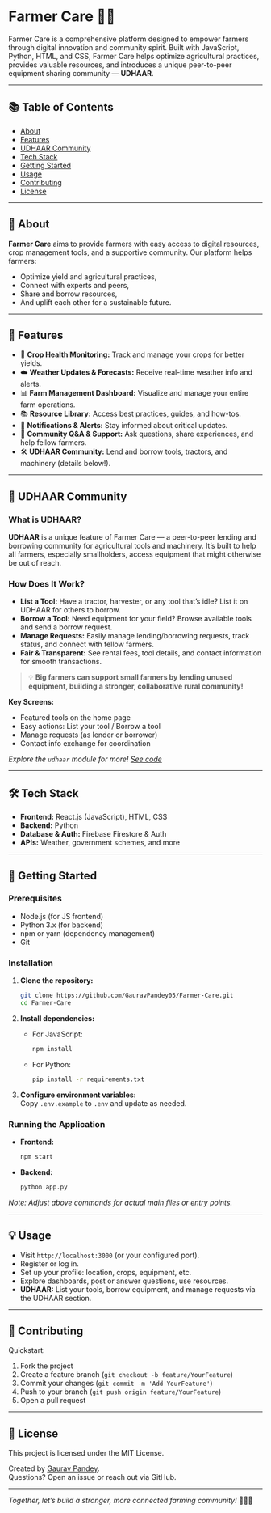 # Farmer Care 🌱🚜

Farmer Care is a comprehensive platform designed to empower farmers through digital innovation and community spirit. Built with JavaScript, Python, HTML, and CSS, Farmer Care helps optimize agricultural practices, provides valuable resources, and introduces a unique peer-to-peer equipment sharing community — **UDHAAR**.

---

## 📚 Table of Contents

- [About](#-about)
- [Features](#-features)
- [UDHAAR Community](#-udhaar-community)
- [Tech Stack](#%EF%B8%8F-tech-stack)
- [Getting Started](#-getting-started)
- [Usage](#-usage)
- [Contributing](#-contributing)
- [License](#-license)

---

## 🌟 About

**Farmer Care** aims to provide farmers with easy access to digital resources, crop management tools, and a supportive community. Our platform helps farmers:
- Optimize yield and agricultural practices,
- Connect with experts and peers,
- Share and borrow resources,
- And uplift each other for a sustainable future.

---

## 🚀 Features

- 🌾 **Crop Health Monitoring:** Track and manage your crops for better yields.
- ☁️ **Weather Updates & Forecasts:** Receive real-time weather info and alerts.
- 📊 **Farm Management Dashboard:** Visualize and manage your entire farm operations.
- 📚 **Resource Library:** Access best practices, guides, and how-tos.
- 📨 **Notifications & Alerts:** Stay informed about critical updates.
- 🤝 **Community Q&A & Support:** Ask questions, share experiences, and help fellow farmers.
- 🛠️ **UDHAAR Community:** Lend and borrow tools, tractors, and machinery (details below!).

---

## 🤝 UDHAAR Community

### What is UDHAAR?  
**UDHAAR** is a unique feature of Farmer Care — a peer-to-peer lending and borrowing community for agricultural tools and machinery. It’s built to help all farmers, especially smallholders, access equipment that might otherwise be out of reach.

### How Does It Work?  
- **List a Tool:** Have a tractor, harvester, or any tool that’s idle? List it on UDHAAR for others to borrow.
- **Borrow a Tool:** Need equipment for your field? Browse available tools and send a borrow request.
- **Manage Requests:** Easily manage lending/borrowing requests, track status, and connect with fellow farmers.
- **Fair & Transparent:** See rental fees, tool details, and contact information for smooth transactions.

> 💡 **Big farmers can support small farmers by lending unused equipment, building a stronger, collaborative rural community!**

**Key Screens:**  
- Featured tools on the home page  
- Easy actions: List your tool / Borrow a tool  
- Manage requests (as lender or borrower)  
- Contact info exchange for coordination

_Explore the `udhaar` module for more! [See code](https://github.com/GauravPandey05/Farmer-Care/tree/main/farmer-care/src/pages/udhaar)_

---

## 🛠️ Tech Stack

- **Frontend:** React.js (JavaScript), HTML, CSS
- **Backend:** Python
- **Database & Auth:** Firebase Firestore & Auth
- **APIs:** Weather, government schemes, and more

---

## 🏁 Getting Started

### Prerequisites

- Node.js (for JS frontend)
- Python 3.x (for backend)
- npm or yarn (dependency management)
- Git

### Installation

1. **Clone the repository:**
   ```bash
   git clone https://github.com/GauravPandey05/Farmer-Care.git
   cd Farmer-Care
   ```

2. **Install dependencies:**
   - For JavaScript:
     ```bash
     npm install
     ```
   - For Python:
     ```bash
     pip install -r requirements.txt
     ```

3. **Configure environment variables:**  
   Copy `.env.example` to `.env` and update as needed.

### Running the Application

- **Frontend:**
  ```bash
  npm start
  ```
- **Backend:**
  ```bash
  python app.py
  ```

_Note: Adjust above commands for actual main files or entry points._

---

## 💡 Usage

- Visit `http://localhost:3000` (or your configured port).
- Register or log in.
- Set up your profile: location, crops, equipment, etc.
- Explore dashboards, post or answer questions, use resources.
- **UDHAAR:** List your tools, borrow equipment, and manage requests via the UDHAAR section.

---

## 🤗 Contributing


Quickstart:
1. Fork the project
2. Create a feature branch (`git checkout -b feature/YourFeature`)
3. Commit your changes (`git commit -m 'Add YourFeature'`)
4. Push to your branch (`git push origin feature/YourFeature`)
5. Open a pull request


---

## 📄 License

This project is licensed under the MIT License.



Created by [Gaurav Pandey](https://github.com/GauravPandey05).  
Questions? Open an issue or reach out via GitHub.

---

_Together, let’s build a stronger, more connected farming community!_ 🌱🤝🚜
